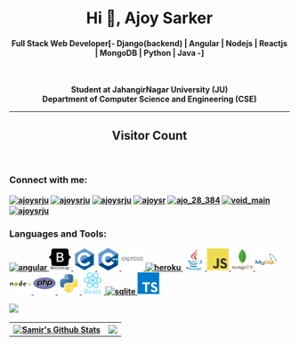 <h1 align="center">Hi 👋, Ajoy Sarker</a></h1>
<h4 align="center">Full Stack Web Developer[- Django(backend) | Angular | Nodejs | Reactjs | MongoDB | Python | Java -] </h4> <br/>

<p align="center"> <b>Student at JahangirNagar University (JU) <b/><br/>
      Department of <b>Computer Science and Engineering (CSE)</b> </P>
<!--  <p align="center"> <img src="https://komarev.com/ghpvc/?username=AJOYSR" alt="kzirafi71" /> </p>     -->
 
 ---
<h2 align="center">Visitor Count</h2>
<p align="center">
  <img align="center" alt="" width="40%" src="https://profile-counter.glitch.me/AJOYSR/count.svg" />
</p>
<h3 align="left">Connect with me:</h3>
<p align="left">
<a href="https://twitter.com/ajoysrju" target="blank"><img align="center" src="https://raw.githubusercontent.com/rahuldkjain/github-profile-readme-generator/master/src/images/icons/Social/twitter.svg" alt="ajoysrju" height="30" width="40" /></a>
<a href="https://linkedin.com/in/ajoysrju" target="blank"><img align="center" src="https://raw.githubusercontent.com/rahuldkjain/github-profile-readme-generator/master/src/images/icons/Social/linked-in-alt.svg" alt="ajoysrju" height="30" width="40" /></a>
<a href="https://fb.com/ajoysrju" target="blank"><img align="center" src="https://raw.githubusercontent.com/rahuldkjain/github-profile-readme-generator/master/src/images/icons/Social/facebook.svg" alt="ajoysrju" height="30" width="40" /></a>
<a href="https://instagram.com/ajoysr" target="blank"><img align="center" src="https://raw.githubusercontent.com/rahuldkjain/github-profile-readme-generator/master/src/images/icons/Social/instagram.svg" alt="ajoysr" height="30" width="40" /></a>
<a href="https://www.codechef.com/users/ajo_28_384" target="blank"><img align="center" src="https://cdn.jsdelivr.net/npm/simple-icons@3.1.0/icons/codechef.svg" alt="ajo_28_384" height="30" width="40" /></a>
<a href="https://codeforces.com/profile/void_main" target="blank"><img align="center" src="https://raw.githubusercontent.com/rahuldkjain/github-profile-readme-generator/master/src/images/icons/Social/codeforces.svg" alt="void_main" height="30" width="40" /></a>
<a href="https://discord.gg/ajoysrju" target="blank"><img align="center" src="https://raw.githubusercontent.com/rahuldkjain/github-profile-readme-generator/master/src/images/icons/Social/discord.svg" alt="ajoysrju" height="30" width="40" /></a>
</p>
<h3 align="left">Languages and Tools:</h3>
<p align="left"> <a href="https://angular.io" target="_blank" rel="noreferrer"> <img src="https://angular.io/assets/images/logos/angular/angular.svg" alt="angular" width="40" height="40"/> </a> <a href="https://getbootstrap.com" target="_blank" rel="noreferrer"> <img src="https://raw.githubusercontent.com/devicons/devicon/master/icons/bootstrap/bootstrap-plain-wordmark.svg" alt="bootstrap" width="40" height="40"/> </a> <a href="https://www.cprogramming.com/" target="_blank" rel="noreferrer"> <img src="https://raw.githubusercontent.com/devicons/devicon/master/icons/c/c-original.svg" alt="c" width="40" height="40"/> </a> <a href="https://www.w3schools.com/cpp/" target="_blank" rel="noreferrer"> <img src="https://raw.githubusercontent.com/devicons/devicon/master/icons/cplusplus/cplusplus-original.svg" alt="cplusplus" width="40" height="40"/> </a> <a href="https://expressjs.com" target="_blank" rel="noreferrer"> <img src="https://raw.githubusercontent.com/devicons/devicon/master/icons/express/express-original-wordmark.svg" alt="express" width="40" height="40"/> </a> <a href="https://heroku.com" target="_blank" rel="noreferrer"> <img src="https://www.vectorlogo.zone/logos/heroku/heroku-icon.svg" alt="heroku" width="40" height="40"/> </a> <a href="https://www.java.com" target="_blank" rel="noreferrer"> <img src="https://raw.githubusercontent.com/devicons/devicon/master/icons/java/java-original.svg" alt="java" width="40" height="40"/> </a> <a href="https://developer.mozilla.org/en-US/docs/Web/JavaScript" target="_blank" rel="noreferrer"> <img src="https://raw.githubusercontent.com/devicons/devicon/master/icons/javascript/javascript-original.svg" alt="javascript" width="40" height="40"/> </a> <a href="https://www.mongodb.com/" target="_blank" rel="noreferrer"> <img src="https://raw.githubusercontent.com/devicons/devicon/master/icons/mongodb/mongodb-original-wordmark.svg" alt="mongodb" width="40" height="40"/> </a> <a href="https://www.mysql.com/" target="_blank" rel="noreferrer"> <img src="https://raw.githubusercontent.com/devicons/devicon/master/icons/mysql/mysql-original-wordmark.svg" alt="mysql" width="40" height="40"/> </a> <a href="https://nodejs.org" target="_blank" rel="noreferrer"> <img src="https://raw.githubusercontent.com/devicons/devicon/master/icons/nodejs/nodejs-original-wordmark.svg" alt="nodejs" width="40" height="40"/> </a> <a href="https://www.php.net" target="_blank" rel="noreferrer"> <img src="https://raw.githubusercontent.com/devicons/devicon/master/icons/php/php-original.svg" alt="php" width="40" height="40"/> </a> <a href="https://www.python.org" target="_blank" rel="noreferrer"> <img src="https://raw.githubusercontent.com/devicons/devicon/master/icons/python/python-original.svg" alt="python" width="40" height="40"/> </a> <a href="https://reactjs.org/" target="_blank" rel="noreferrer"> <img src="https://raw.githubusercontent.com/devicons/devicon/master/icons/react/react-original-wordmark.svg" alt="react" width="40" height="40"/> </a> <a href="https://www.sqlite.org/" target="_blank" rel="noreferrer"> <img src="https://www.vectorlogo.zone/logos/sqlite/sqlite-icon.svg" alt="sqlite" width="40" height="40"/> </a> <a href="https://www.typescriptlang.org/" target="_blank" rel="noreferrer"> <img src="https://raw.githubusercontent.com/devicons/devicon/master/icons/typescript/typescript-original.svg" alt="typescript" width="40" height="40"/> </a> </p>

![](https://leetcard.jacoblin.cool/Ajoysrk?theme=unicorn) 

 
<p align="center">
<table>
<tr>
  
  <td>
  <a href="https://github.com/AJOYSR">
  <img align="center" src="https://github-readme-stats-samirpaul.vercel.app/api?username=AJOYSR&show_icons=true&include_all_commits=true&theme=transparent&hide_border=true" alt="Samir's Github Stats" height="180rem" />
  </a>
  </td>
    
  <td> 
<a href="https://github.com/AJOYSR"><img align="center" src="https://github-readme-stats-samirpaul.vercel.app/api/top-langs/?username=AJOYSR&layout=compact&theme=transparent&hide_border=true" height="180rem"/></a>
  </td>
    
</tr>
</table>
</p>




<img align="center" src="https://github-readme-streak-stats.herokuapp.com/?user=AJOYSR&" alt="" /><br/>

<!-- ![AJOY'S GitHub stats](https://github-readme-stats.vercel.app/api?username=AJOYSR&count_private=true) -->
<!-- ![AJOYSR's GitHub stats](https://github-readme-stats.vercel.app/api?username=AJOYSR&show_icons=true&theme=transparent)
<br/>

[![Top Langs card](https://github-readme-stats.vercel.app/api/top-langs/?username=AJOYSR&card_width=550)](https://github.com/AJOYSR/AJOYSR) -->
